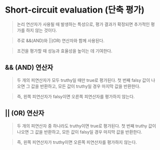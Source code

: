 # Short-circuit evaluation (단축 평가)

> 논리 연산자가 사용될 때 발생하는 특성으로, 평가 결과가 확정되면 추가적인 평가를 하지 않는 것이다. 

> 주로 &&(AND)와 ||(OR) 연산자와 함께 사용된다.

> 조건을 평가할 때 성능과 효율성을 높이는 데 기여한다.

##  && (AND) 연산자
> 두 개의 피연산자가 모두 truthy일 때만 true로 평가된다. 첫 번째 falsy 값이 나오면 그 값을 반환하고, 모든 값이 truthy일 경우 마지막 값을 반환한다.

>즉, 왼쪽 피연산자가 falsy이면 오른쪽 피연산자를 평가하지 않는다.

## || (OR) 연산자
> 두 개의 피연산자 중 하나라도 truthy이면 true로 평가된다. 첫 번째 truthy 값이 나오면 그 값을 반환하고, 모든 값이 falsy일 경우 마지막 값을 반환한다.

> 즉, 왼쪽 피연산자가 truthy이면 오른쪽 피연산자를 평가하지 않는다.